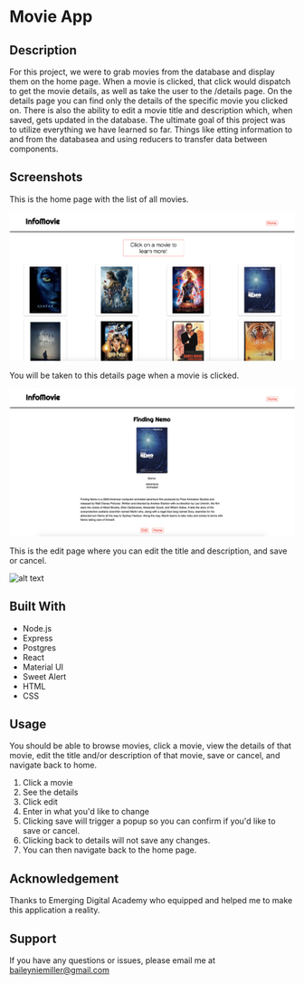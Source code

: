 # Movie App

## Description

For this project, we were to grab movies from the database and display them on the home page.  When a movie is clicked, that click would dispatch to get the movie details, as well as take the user to the /details page.  On the details page you can find only the details of the specific movie you clicked on.  There is also the ability to edit a movie title and description which, when saved, gets updated in the database.  The ultimate goal of this project was to utilize everything we have learned so far.  Things like etting information to and from the databasea and using reducers to transfer data between components.

## Screenshots

This is the home page with the list of all movies.

![alt text](/public/images/home.png "Movie App Screenshot")

You will be taken to this details page when a movie is clicked.

![alt text](/public/images/details.png "Movie App Screenshot")

This is the edit page where you can edit the title and description, and save or cancel.

![alt text](/public/images/home.pmg "Movie App Screenshot")


## Built With

* Node.js
* Express
* Postgres
* React
* Material UI
* Sweet Alert
* HTML
* CSS


## Usage

You should be able to browse movies, click a movie, view the details of that movie, edit the title and/or description of that movie, save or cancel, and navigate back to home.

1. Click a movie
1. See the details
1. Click edit
1. Enter in what you'd like to change
1. Clicking save will trigger a popup so you can confirm if you'd like to save or cancel.
1. Clicking back to details will not save any changes.
1. You can then navigate back to the home page.


## Acknowledgement

Thanks to Emerging Digital Academy who equipped and helped me to make this application a reality.

## Support

If you have any questions or issues, please email me at baileyniemiller@gmail.com
